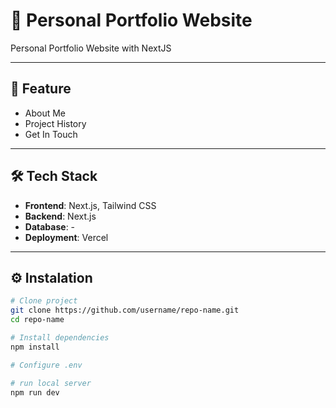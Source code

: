 # 📘 Personal Portfolio Website

Personal Portfolio Website with NextJS

---

## 🚀 Feature

- About Me
- Project History
- Get In Touch

---

## 🛠️ Tech Stack

- **Frontend**: Next.js, Tailwind CSS
- **Backend**:  Next.js
- **Database**: -
- **Deployment**: Vercel

---

## ⚙️ Instalation

```bash
# Clone project
git clone https://github.com/username/repo-name.git
cd repo-name

# Install dependencies
npm install

# Configure .env

# run local server
npm run dev

